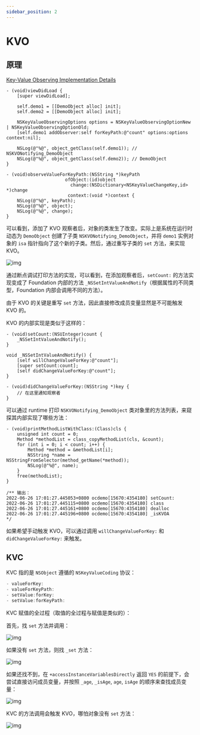 ```yaml
---
sidebar_position: 2
---
```


# KVO

## 原理

[Key-Value Observing Implementation Details](https://developer.apple.com/library/archive/documentation/Cocoa/Conceptual/KeyValueObserving/Articles/KVOImplementation.html)

```objc
- (void)viewDidLoad {
    [super viewDidLoad];

    self.demo1 = [[DemoObject alloc] init];
    self.demo2 = [[DemoObject alloc] init];

    NSKeyValueObservingOptions options = NSKeyValueObservingOptionNew | NSKeyValueObservingOptionOld;
    [self.demo1 addObserver:self forKeyPath:@"count" options:options context:nil];

    NSLog(@"%@", object_getClass(self.demo1)); // NSKVONotifying_DemoObject
    NSLog(@"%@", object_getClass(self.demo2)); // DemoObject
}

- (void)observeValueForKeyPath:(NSString *)keyPath
                      ofObject:(id)object
                        change:(NSDictionary<NSKeyValueChangeKey,id> *)change
                       context:(void *)context {
    NSLog(@"%@", keyPath);
    NSLog(@"%@", object);
    NSLog(@"%@", change);
}
```

可以看到，添加了 KVO 观察者后，对象的类发生了改变。实际上是系统在运行时动态为 `DemoObject` 创建了子类 `NSKVONotifying_DemoObject`，并将 `demo1` 实例对象的 `isa` 指针指向了这个新的子类。然后，通过重写子类的 `set` 方法，来实现 KVO。

![img](/img/E165CC54-437E-467E-8984-5109C73943E5.png)

通过断点调试打印方法的实现，可以看到，在添加观察者后，`setCount:` 的方法实现变成了 Foundation 内部的方法 `_NSSetIntValueAndNotify`（根据属性的不同类型，Foundation 内部会调用不同的方法）。

由于 KVO 的关键是重写 `set` 方法，因此直接修改成员变量显然是不可能触发 KVO 的。

KVO 的内部实现是类似于这样的：

```objc
- (void)setCount:(NSUInteger)count {
    _NSSetIntValueAndNotify();
}

void _NSSetIntValueAndNotify() {
    [self willChangeValueForKey:@"count"];
    [super setCount:count];
    [self didChangeValueForKey:@"count"];
}

- (void)didChangeValueForKey:(NSString *)key {
    // 在这里通知观察者
}
```

可以通过 runtime 打印 `NSKVONotifying_DemoObject` 类对象里的方法列表，来窥探其内部实现了哪些方法：

```objc
- (void)printMethodListWithClass:(Class)cls {
    unsigned int count = 0;
    Method *methodList = class_copyMethodList(cls, &count);
    for (int i = 0; i < count; i++) {
        Method *method = &methodList[i];
        NSString *name = NSStringFromSelector(method_getName(*method));
        NSLog(@"%@", name);
    }
    free(methodList);
}

/** 输出：
2022-06-26 17:01:27.445053+0800 ocdemo[15670:4354180] setCount:
2022-06-26 17:01:27.445115+0800 ocdemo[15670:4354180] class
2022-06-26 17:01:27.445161+0800 ocdemo[15670:4354180] dealloc
2022-06-26 17:01:27.445196+0800 ocdemo[15670:4354180] _isKVOA
*/
```

如果希望手动触发 KVO，可以通过调用 `willChangeValueForKey:` 和 `didChangeValueForKey:` 来触发。

## KVC

KVC 指的是 `NSObject` 遵循的 `NSKeyValueCoding` 协议：

```c
- valueForKey:
- valueForKeyPath:
- setValue:forKey:
- setValue:forKeyPath:
```

KVC 赋值的全过程（取值的全过程与赋值是类似的）：

首先，找 `set` 方法并调用：

![img](/img/21CB3091-1826-4A97-95E1-E1F9613C3B39.png)

如果没有 `set` 方法，则找 `_set` 方法：

![img](/img/43FB1F7B-74EF-420C-B1A4-898832F9F984.png)

如果还找不到，在 `+accessInstanceVariablesDirectly` 返回 `YES` 的前提下，会尝试直接访问成员变量，并按照 `_age`, `_isAge`, `age`, `isAge` 的顺序来查找成员变量：

![img](/img/D0E5D8C9-0CF1-4F46-9B51-025D14E8EA01.png)

KVC 的方法调用会触发 KVO，哪怕对象没有 `set` 方法：

![img](/img/151725FA-69C8-473F-9230-17B295C2280C.png)
